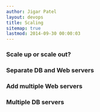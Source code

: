 ```yaml
---
author: Jigar Patel
layout: devops
title: Scaling
sitemap: true
lastmod: 2014-09-30 00:00:03
---
```


### Scale up or scale out?


### Separate DB and Web servers


### Add multiple Web servers


### Multiple DB servers




